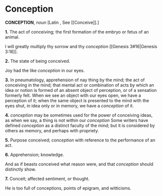 # Conception

**CONCEPTION**, _noun_ \[Latin , See [[Conceive]].\]

**1.** The act of conceiving; the first formation of the embryo or fetus of an animal.

I will greatly multiply thy sorrow and thy _conception_ [[Genesis 3#16|Genesis 3:16]].

**2.** The state of being conceived.

Joy had the like _conception_ in our eyes.

**3.** In pneumatology, apprehension of nay thing by the mind; the act of conceiving in the mind; that mental act or combination of acts by which an idea or notion is formed of an absent object of perception, or of a sensation formerly felt. When we see an object with our eyes open, we have a perception of it; when the same object is presented to the mind with the eyes shut, in idea only or in memory, we have a _conception_ of it.

**4.** _conception_ may be sometimes used for the power of conceiving ideas, as when we say, a thing is not within our _conception_ Some writers have defined _conception_ as a distinct faculty of the mind; but it is considered by others as memory, and perhaps with propriety.

**5.** Purpose conceived; _conception_ with reference to the performance of an act.

**6.** Apprehension; knowledge.

And as if beasts conceived what reason were, and that _conception_ should distinctly show.

**7.** Conceit; affected sentiment, or thought.

He is too full of conceptions, points of epigram, and witticisms.